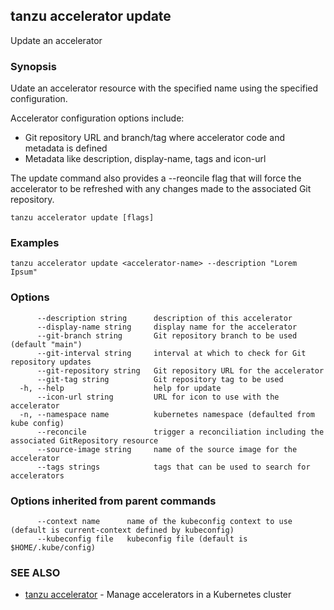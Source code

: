 ## tanzu accelerator update

Update an accelerator

### Synopsis

Udate an accelerator resource with the specified name using the specified configuration.

Accelerator configuration options include:
- Git repository URL and branch/tag where accelerator code and metadata is defined
- Metadata like description, display-name, tags and icon-url

The update command also provides a --reoncile flag that will force the accelerator to be refreshed
with any changes made to the associated Git repository.


```
tanzu accelerator update [flags]
```

### Examples

```
tanzu accelerator update <accelerator-name> --description "Lorem Ipsum"
```

### Options

```
      --description string      description of this accelerator
      --display-name string     display name for the accelerator
      --git-branch string       Git repository branch to be used (default "main")
      --git-interval string     interval at which to check for Git repository updates
      --git-repository string   Git repository URL for the accelerator
      --git-tag string          Git repository tag to be used
  -h, --help                    help for update
      --icon-url string         URL for icon to use with the accelerator
  -n, --namespace name          kubernetes namespace (defaulted from kube config)
      --reconcile               trigger a reconciliation including the associated GitRepository resource
      --source-image string     name of the source image for the accelerator
      --tags strings            tags that can be used to search for accelerators
```

### Options inherited from parent commands

```
      --context name      name of the kubeconfig context to use (default is current-context defined by kubeconfig)
      --kubeconfig file   kubeconfig file (default is $HOME/.kube/config)
```

### SEE ALSO

* [tanzu accelerator](tanzu_accelerator.md)	 - Manage accelerators in a Kubernetes cluster

